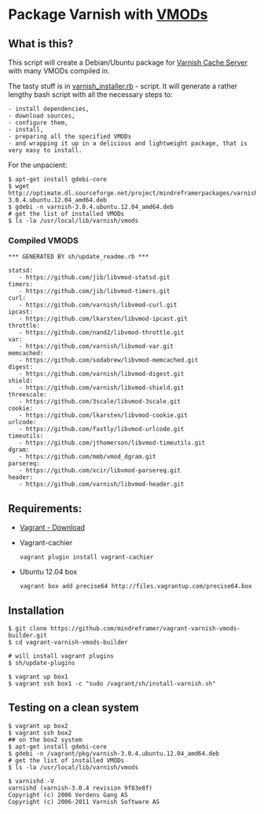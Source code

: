 # Package Varnish with [VMODs](https://www.varnish-cache.org/vmods)


## What is this?
  This script will create a Debian/Ubuntu package for [Varnish Cache Server](https://www.varnish-cache.org/) with many VMODs compiled in.

  The tasty stuff is in [varnish_installer.rb](https://github.com/mindreframer/vagrant-varnish-vmods-builder/blob/master/sh/varnish_installer.rb) - script. It will generate a rather lengthy bash script with all the necessary steps to:

    - install dependencies,
    - download sources,
    - configure them,
    - install,
    - preparing all the specified VMODs
    - and wrapping it up in a delicious and lightweight package, that is very easy to install.

 For the unpacient:

    $ apt-get install gdebi-core
    $ wget http://optimate.dl.sourceforge.net/project/mindreframerpackages/varnish-3.0.4.ubuntu.12.04_amd64.deb
    $ gdebi -n varnish-3.0.4.ubuntu.12.04_amd64.deb
    # get the list of installed VMODs
    $ ls -la /usr/local/lib/varnish/vmods

### Compiled VMODS
<!-- VMODS_LIST_START -->
    *** GENERATED BY sh/update_readme.rb ***

    statsd:
       - https://github.com/jib/libvmod-statsd.git
    timers:
       - https://github.com/jib/libvmod-timers.git
    curl:
       - https://github.com/varnish/libvmod-curl.git
    ipcast:
       - https://github.com/lkarsten/libvmod-ipcast.git
    throttle:
       - https://github.com/nand2/libvmod-throttle.git
    var:
       - https://github.com/varnish/libvmod-var.git
    memcached:
       - https://github.com/sodabrew/libvmod-memcached.git
    digest:
       - https://github.com/varnish/libvmod-digest.git
    shield:
       - https://github.com/varnish/libvmod-shield.git
    threescale:
       - https://github.com/3scale/libvmod-3scale.git
    cookie:
       - https://github.com/lkarsten/libvmod-cookie.git
    urlcode:
       - https://github.com/fastly/libvmod-urlcode.git
    timeutils:
       - https://github.com/jthomerson/libvmod-timeutils.git
    dgram:
       - https://github.com/mmb/vmod_dgram.git
    parsereq:
       - https://github.com/xcir/libvmod-parsereq.git
    header:
       - https://github.com/varnish/libvmod-header.git
<!-- VMODS_LIST_END -->


## Requirements:

  - [Vagrant - Download](http://downloads.vagrantup.com/)
  - Vagrant-cachier

      `vagrant plugin install vagrant-cachier`

  - Ubuntu 12.04 box

      `vagrant box add precise64 http://files.vagrantup.com/precise64.box`

## Installation

    $ git clone https://github.com/mindreframer/vagrant-varnish-vmods-builder.git
    $ cd vagrant-varnish-vmods-builder

    # will install vagrant plugins
    $ sh/update-plugins

    $ vagrant up box1
    $ vagrant ssh box1 -c "sudo /vagrant/sh/install-varnish.sh"


## Testing on a clean system

    $ vagrant up box2
    $ vagrant ssh box2
    ## on the box2 system
    $ apt-get install gdebi-core
    $ gdebi -n /vagrant/pkg/varnish-3.0.4.ubuntu.12.04_amd64.deb
    # get the list of installed VMODs
    $ ls -la /usr/local/lib/varnish/vmods

    $ varnishd -V
    varnishd (varnish-3.0.4 revision 9f83e8f)
    Copyright (c) 2006 Verdens Gang AS
    Copyright (c) 2006-2011 Varnish Software AS

